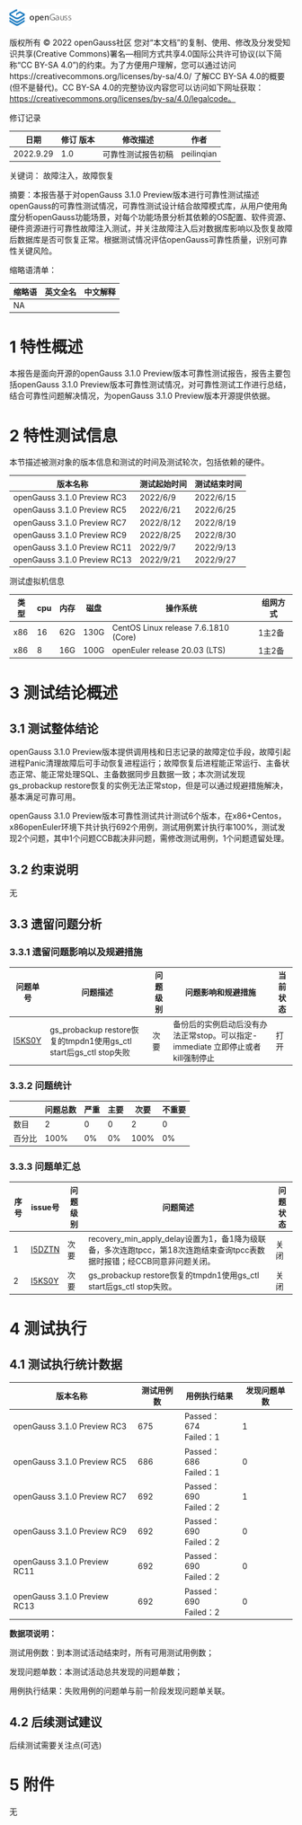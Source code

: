 ![avatar](../../images/openGauss.png)

版权所有 © 2022  openGauss社区
 您对“本文档”的复制、使用、修改及分发受知识共享(Creative Commons)署名—相同方式共享4.0国际公共许可协议(以下简称“CC BY-SA 4.0”)的约束。为了方便用户理解，您可以通过访问https://creativecommons.org/licenses/by-sa/4.0/ 了解CC BY-SA 4.0的概要 (但不是替代)。CC BY-SA 4.0的完整协议内容您可以访问如下网址获取：https://creativecommons.org/licenses/by-sa/4.0/legalcode。

修订记录

| 日期      | 修订   版本 | 修改描述           | 作者       |
| --------- | ----------- | ------------------ | ---------- |
| 2022.9.29 | 1.0         | 可靠性测试报告初稿 | peilinqian |

 关键词： 故障注入，故障恢复

 

摘要：本报告基于对openGauss 3.1.0 Preview版本进行可靠性测试描述openGauss的可靠性测试情况，可靠性测试设计结合故障模式库，从用户使用角度分析openGauss功能场景，对每个功能场景分析其依赖的OS配置、软件资源、硬件资源进行可靠性故障注入测试，并关注故障注入后对数据库影响以及恢复故障后数据库是否可恢复正常。根据测试情况评估openGauss可靠性质量，识别可靠性关键风险。

 

缩略语清单：

| 缩略语 | 英文全名 | 中文解释 |
| ------ | -------- | -------- |
| NA     |          |          |

# 1     特性概述

本报告是面向开源的openGauss 3.1.0 Preview版本可靠性测试报告，报告主要包括openGauss 3.1.0 Preview版本可靠性测试情况，对可靠性测试工作进行总结，结合可靠性问题解决情况，为openGauss 3.1.0 Preview版本开源提供依据。

# 2     特性测试信息

本节描述被测对象的版本信息和测试的时间及测试轮次，包括依赖的硬件。

| 版本名称                     | 测试起始时间 | 测试结束时间 |
| ---------------------------- | ------------ | ------------ |
| openGauss 3.1.0 Preview RC3  | 2022/6/9     | 2022/6/15    |
| openGauss 3.1.0 Preview RC5  | 2022/6/21    | 2022/6/25    |
| openGauss 3.1.0 Preview RC7  | 2022/8/12    | 2022/8/19    |
| openGauss 3.1.0 Preview RC9  | 2022/8/25    | 2022/8/30    |
| openGauss 3.1.0 Preview RC11 | 2022/9/7     | 2022/9/13    |
| openGauss 3.1.0 Preview RC13 | 2022/9/21    | 2022/9/27    |

测试虚拟机信息

| 类型 | cpu  | 内存 | 磁盘 | 操作系统                             | 组网方式 |
| ---- | ---- | ---- | ---- | ------------------------------------ | -------- |
| x86  | 16   | 62G  | 130G | CentOS Linux release 7.6.1810 (Core) | 1主2备   |
| x86  | 8    | 16G  | 100G | openEuler release 20.03 (LTS)        | 1主2备   |

# 3     测试结论概述

## 3.1   测试整体结论

openGauss 3.1.0 Preview版本提供调用栈和日志记录的故障定位手段，故障引起进程Panic清理故障后可手动恢复进程运行；故障恢复后进程能正常运行、主备状态正常、能正常处理SQL、主备数据同步且数据一致；本次测试发现gs_probackup restore恢复的实例无法正常stop，但是可以通过规避措施解决，基本满足可靠可用。

openGauss 3.1.0 Preview版本可靠性测试共计测试6个版本，在x86+Centos，x86openEuler环境下共计执行692个用例，测试用例累计执行率100%，测试发现2个问题，其中1个问题CCB裁决非问题，需修改测试用例，1个问题遗留处理。

## 3.2   约束说明

无

## 3.3   遗留问题分析

### 3.3.1 遗留问题影响以及规避措施

| 问题单号                                                     | 问题描述                                                     | 问题级别 | 问题影响和规避措施                                           | 当前状态 |
| ------------------------------------------------------------ | ------------------------------------------------------------ | -------- | ------------------------------------------------------------ | -------- |
| [I5KS0Y](https://e.gitee.com/opengaussorg/issues/table?issue=I5KS0Y) | gs_probackup restore恢复的tmpdn1使用gs_ctl start后gs_ctl stop失败 | 次要     | 备份后的实例启动后没有办法正常stop。可以指定-immediate 立即停止或者kill强制停止 | 打开     |

### 3.3.2 问题统计

|        | 问题总数 | 严重 | 主要 | 次要 | 不重要 |
| ------ | -------- | ---- | ---- | ---- | ------ |
| 数目   | 2        | 0    | 0    | 2    | 0      |
| 百分比 | 100%     | 0%   | 0%   | 100% | 0%     |

### 3.3.3 问题单汇总

| 序号 | issue号                                                      | 问题级别 | 问题简述                                                     | 问题状态 |
| ---- | ------------------------------------------------------------ | -------- | ------------------------------------------------------------ | -------- |
| 1    | [I5DZTN](https://e.gitee.com/opengaussorg/issues/table?issue=I5DZTN) | 次要     | recovery_min_apply_delay设置为1，备1降为级联备，多次连跑tpcc，第18次连跑结束查询tpcc表数据时报错；经CCB同意非问题关闭。 | 关闭     |
| 2    | [I5KS0Y](https://e.gitee.com/opengaussorg/issues/table?issue=I5KS0Y) | 次要     | gs_probackup restore恢复的tmpdn1使用gs_ctl start后gs_ctl stop失败。 | 关闭     |





# 4     测试执行

## 4.1   测试执行统计数据

| 版本名称                     | 测试用例数 | 用例执行结果              | 发现问题单数 |
| ---------------------------- | ---------- | ------------------------- | ------------ |
| openGauss 3.1.0 Preview RC3  | 675        | Passed：674<br/>Failed：1 | 1            |
| openGauss 3.1.0 Preview RC5  | 686        | Passed：686<br/>Failed：1 | 0            |
| openGauss 3.1.0 Preview RC7  | 692        | Passed：690<br/>Failed：2 | 1            |
| openGauss 3.1.0 Preview RC9  | 692        | Passed：690<br/>Failed：2 | 0            |
| openGauss 3.1.0 Preview RC11 | 692        | Passed：690<br/>Failed：2 | 0            |
| openGauss 3.1.0 Preview RC13 | 692        | Passed：690<br/>Failed：2 | 0            |

**数据项说明：**

测试用例数：到本测试活动结束时，所有可用测试用例数；

发现问题单数：本测试活动总共发现的问题单数；

用例执行结果：失败用例的问题单与前一阶段发现问题单关联。

## 4.2   后续测试建议

后续测试需要关注点(可选)

# 5     附件

无